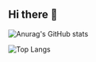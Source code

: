 ## Hi there 👋

![Anurag's GitHub stats](https://github-readme-stats.vercel.app/api?username=JingyuanZhou&show_icons=true&hide=commits,issues&hide_rank=true)

![Top Langs](https://github-readme-stats.vercel.app/api/top-langs/?username=JingyuanZhou&hide=Jupyter)
